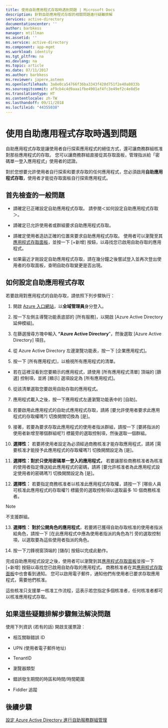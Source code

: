```yaml
---
title: 使用自助應用程式存取時遇到問題 | Microsoft Docs
description: 針對自助應用程式存取的相關問題進行疑難排解
services: active-directory
documentationcenter: ''
author: barbkess
manager: mtillman
ms.assetid: ''
ms.service: active-directory
ms.component: app-mgmt
ms.workload: identity
ms.tgt_pltfrm: na
ms.devlang: na
ms.topic: article
ms.date: 07/11/2017
ms.author: barbkess
ms.reviewer: japere,asteen
ms.openlocfilehash: 3a8e0ca54766f36ba3343f420d751f2e40a8033b
ms.sourcegitcommit: af9cb4c4d9aaa1fbe4901af4fc3e49ef2c4e8d5e
ms.translationtype: HT
ms.contentlocale: zh-TW
ms.lasthandoff: 09/11/2018
ms.locfileid: "44355038"
---
```

# <a name="problem-using-self-service-application-access"></a>使用自助應用程式存取時遇到問題

自助應用程式存取是讓使用者自行探索應用程式的絕佳方式，還可讓商務群組核准對那些應用程式的存取。 您可以讓商務群組直接從其存取面板，管理指派給「密碼單一登入應用程式」使用者的認證。

對於您想要允許使用者自行探索和要求存取的任何應用程式，您必須啟用**自助應用程式存取**，使用者才能從存取面板自行探索應用程式。

## <a name="general-issues-to-check-first"></a>首先檢查的一般問題

-   請確定已正確設定自助應用程式存取。 請參閱＜如何設定自助應用程式存取＞。

-   請確定已允許使用者或群組要求自助應用程式存取。

-   請確定使用者造訪正確的位置來要求自助應用程式存取。 使用者可以瀏覽至其[應用程式存取面板](https://myapps.microsoft.com/)，並按一下 [+新增] 按鈕，以尋找您已啟用自助存取的應用程式。

-   如果最近才剛設定自助應用程式存取，請在幾分鐘之後嘗試登入並再次登出使用者的存取面板，查明自助存取變更是否出現。

## <a name="how-to-configure-self-service-application-access"></a>如何設定自助應用程式存取

若要啟用對應用程式的自助存取，請依照下列步驟執行：

1.  開啟 [Azure 入口網站](https://portal.azure.com/)，以**全域管理員**身分登入。

2.  按一下左側主導覽功能表底部的 [所有服務]，以開啟 [Azure Active Directory 延伸模組]。

3.  在篩選搜尋方塊中輸入 **“Azure Active Directory**”，然後選取 [Azure Active Directory] 項目。

4.  從 Azure Active Directory 左邊瀏覽功能表，按一下 [企業應用程式]。

5.  按一下 [所有應用程式]，以檢視所有應用程式的清單。

  * 若在這裡沒看到您要顯示的應用程式，請使用 [所有應用程式清單] 頂端的 [篩選] 控制項，並將 [顯示] 選項設定為 [所有應用程式]。

6.  從該清單選取您要啟用自助存取的應用程式。

7.  應用程式載入之後，按一下應用程式左邊瀏覽功能表中的 [自助]。

8.  若要啟用此應用程式的自助式應用程式存取，請將 [要允許使用者要求此應用程式的存取權嗎?] 切換開關切換為 [是]。

9.  接著，若要為要求存取此應用程式的使用者指派群組，請按一下 [要將指派的使用者新增至哪個群組呢?] 標籤旁的選取控制項，然後選取一個群組。

10. **選擇性：** 若要將使用者設定為必須經過商務核准才能存取應用程式，請將 [需要核准才能授予此應用程式的存取權嗎?] 切換開關設定為 [是]。

11. **選擇性：對於只使用密碼單一登入的應用程式，** 若要讓那些商務核准者為核准的使用者指定傳送給此應用程式的密碼，請將 [要允許核准者為此應用程式設定使用者的密碼嗎?] 切換開關設定為 [是]。

12. **選擇性：** 若要指定商務核准者以核准此應用程式存取權，請按一下 [哪些人員可核准此應用程式的存取權?] 標籤旁的選取控制項以選取最多 10 個商務核准者。

 >[!NOTE]
 > 不支援群組。
 >
 >

13. **選擇性：** **對於公開角色的應用程式**，若要將已獲得自助存取核准的使用者指派給角色，請按一下 [在此應用程式中應為使用者指派的角色為?] 旁的選取控制項，以選取要為這些使用者指派的角色。

14. 按一下刀鋒視窗頂端的 [儲存] 按鈕以完成此動作。

完成自助應用程式設定之後，使用者可以瀏覽到其[應用程式存取面板](https://myapps.microsoft.com/)並按一下 [+新增] 按鈕以尋找您已啟用自助存取的應用程式。 商務核准者在其[應用程式存取面板](https://myapps.microsoft.com/)中也會看到通知。 您可以啟用電子郵件，通知他們有使用者已要求存取應用程式，需要他們核准。 

這些核准只支援單一核准工作流程，這表示若您指定多個核准者，任何核准者都可以核准應用程式存取。

## <a name="if-these-troubleshooting-steps-do-not-resolve-the-issue"></a>如果這些疑難排解步驟無法解決問題 

使用下列資訊 (若有的話) 開啟支援票證︰

-   相互關聯錯誤 ID

-   UPN (使用者電子郵件地址)

-   TenantID

-   瀏覽器類型

-   錯誤發生期間的時區和時間/時間範圍

-   Fiddler 追蹤

## <a name="next-steps"></a>後續步驟
[設定 Azure Active Directory 進行自助服務群組管理](../users-groups-roles/groups-self-service-management.md)

